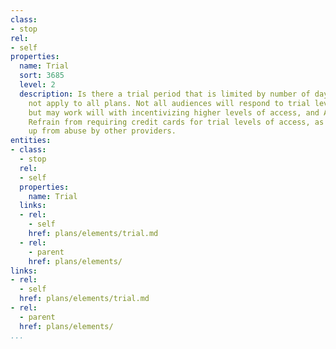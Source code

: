 ```yaml
---
class:
- stop
rel:
- self
properties:
  name: Trial
  sort: 3685
  level: 2
  description: Is there a trial period that is limited by number of days, which may
    not apply to all plans. Not all audiences will respond to trial levels of access,
    but may work will with incentivizing higher levels of access, and API consumption.
    Refrain from requiring credit cards for trial levels of access, as it deters sign
    up from abuse by other providers.
entities:
- class:
  - stop
  rel:
  - self
  properties:
    name: Trial
  links:
  - rel:
    - self
    href: plans/elements/trial.md
  - rel:
    - parent
    href: plans/elements/
links:
- rel:
  - self
  href: plans/elements/trial.md
- rel:
  - parent
  href: plans/elements/
...
```

